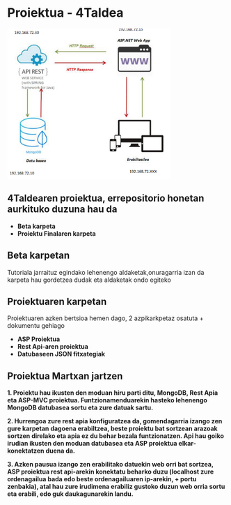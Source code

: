 Proiektua - 4Taldea
==

![image info](https://github.com/JosebaHL09/4TaldeaRep/blob/main/Rest%20Proiektua/Dokumentazioa/Trial_eta_Bestelakoak/estruktura.PNG)

4Taldearen proiektua, errepositorio honetan aurkituko duzuna hau da
--
* **Beta karpeta**  
* **Proiektu Finalaren karpeta**

Beta karpetan
--
Tutoriala jarraituz egindako lehenengo aldaketak,onuragarria izan da karpeta hau gordetzea dudak eta aldaketak ondo egiteko

Proiektuaren karpetan
--
Proiektuaren azken bertsioa hemen dago, 2 azpikarkpetaz osatuta + dokumentu gehiago
* **ASP Proiektua**  
* **Rest Api-aren proiektua**
* **Datubaseen JSON fitxategiak**


Proiektua Martxan jartzen
--
**1. Proiektu hau ikusten den moduan hiru parti ditu, MongoDB, Rest Apia eta ASP-MVC proiektua. Funtzionamenduarekin hasteko lehenengo MongoDB datubasea sortu eta zure datuak sartu.**

**2. Hurrengoa zure rest apia konfiguratzea da, gomendagarria izango zen gure karpetan dagoena erabiltzea, beste proiektu bat sortzean arazoak sortzen direlako eta apia ez du behar bezala funtzionatzen. Api hau goiko irudian ikusten den moduan datubasea eta ASP proiektua elkar-konektatzen duena da.**

**3. Azken pausua izango zen erabilitako datuekin web orri bat sortzea, ASP proiektua rest api-arekin konektatu beharko duzu (localhost zure ordenagailua bada edo beste ordenagailuaren ip-arekin, + portu zenbakia), atal hau zure irudimena erabiliz gustoko duzun web orria sortu eta erabili, edo guk daukagunarekin landu.**

